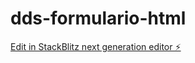 # dds-formulario-html

[Edit in StackBlitz next generation editor ⚡️](https://stackblitz.com/~/github.com/Emanuel-UTN/dds-formulario-html)